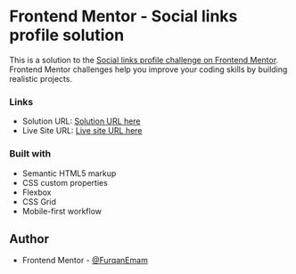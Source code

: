 # Frontend Mentor - Social links profile solution

This is a solution to the [Social links profile challenge on Frontend Mentor](https://www.frontendmentor.io/challenges/social-links-profile-UG32l9m6dQ). Frontend Mentor challenges help you improve your coding skills by building realistic projects.

### Links

- Solution URL: [Solution URL here](https://www.frontendmentor.io/solutions/social-links-profile-solution-n7xLmSzXeH)
- Live Site URL: [Live site URL here](https://furqanemam.github.io/fm_Social-links-profile_solution/)

### Built with

- Semantic HTML5 markup
- CSS custom properties
- Flexbox
- CSS Grid
- Mobile-first workflow

## Author

- Frontend Mentor - [@FurqanEmam](https://www.frontendmentor.io/profile/FurqanEmam)
